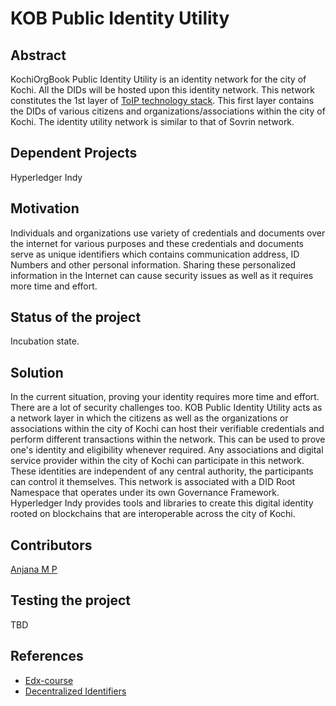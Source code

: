 # KOB Public Identity Utility

## Abstract

KochiOrgBook Public Identity Utility is an identity network for the city of Kochi. All the DIDs will be hosted upon this identity network. This network constitutes the 1st layer of [ToIP technology stack](./images/toip.jpg). This first layer contains the DIDs of various citizens and organizations/associations within the city of Kochi. The identity utility network is similar to that of Sovrin network.

## Dependent Projects
Hyperledger Indy
## Motivation

Individuals and organizations use variety of credentials and documents over the internet for various purposes and these credentials and documents serve as unique identifiers which contains communication address, ID Numbers and other personal information. Sharing these personalized information in the Internet can cause security issues as well as it requires more time and effort. 
## Status of the project

Incubation state.

## Solution
In the current situation, proving your identity requires more time and effort. There are a lot of security challenges too. KOB Public Identity Utility acts as a network layer in which the citizens as well as the organizations or associations within the city of Kochi can host their verifiable credentials and perform different transactions within the network. This can be used to prove one's identity and eligibility whenever required. Any associations and digital service provider within the city of Kochi can participate in this network. These identities are independent of any central authority, the participants can control it themselves. This network is associated with a DID Root Namespace that operates under its own Governance Framework. Hyperledger Indy provides tools and libraries to create this digital identity rooted on blockchains that are interoperable across the  city of Kochi.

## Contributors
[Anjana M P](https://github.com/Anjana-mp)

## Testing the project

TBD

## References
* [Edx-course](https://www.edx.org/professional-certificate/linuxfoundationx-developing-blockchain-based-identity-applications)
* [Decentralized Identifiers](www.w3.org/TR/did-core)